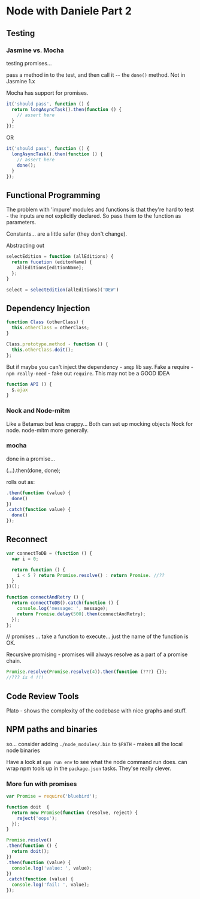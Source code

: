 # Node with Daniele Part 2 #

## Testing ##

### Jasmine vs. Mocha ###

testing promises...

pass a method in to the test, and then call it -- the `done()` method. Not in
Jasmine 1.x

Mocha has support for promises.

```javascript
it('should pass', function () {
  return longAsyncTask().then(function () {
    // assert here
  }
});
```

OR

```javascript
it('should pass', function () {
  longAsyncTask().then(function () {
    // assert here
    done();
  }
});
```

## Functional Programming

The problem with 'impure' modules and functions is that they're hard to test - the inputs are not explicitly declared. So pass them to the function as parameters.

Constants... are a little safer (they don't change).

Abstracting out

```javascript
selectEdition = function (allEditions) {
  return fucetion (editonName) {
    allEditions[editionName];
  };
}

select = selectEdition(allEditions)('DEW')

```

## Dependency Injection

```javascript
function Class (otherClass) {
  this.otherClass = otherClass;
}

Class.prototype.method - function () {
  this.otherClass.doit();
};
```
But if maybe you can't inject the dependency - `amqp` lib say.
Fake a require - `npm really-need` - fake out `require`.
This may not be a GOOD IDEA

```javascript
function API () {
  $.ajax
}
```

### Nock and Node-mitm
Like a Betamax but less crappy...
Both can set up mocking objects
Nock for node.
node-mitm more generally.

### mocha
done in a promise...

(...).then(done, done);

rolls out as:

```javascript
.then(function (value) {
  done()
})
.catch(function value) {
  done()
});
```

## Reconnect
```javascript
var connectToDB = (function () {
  var i = 0;

  return function () {
    i < 5 ? return Promise.resolve() : return Promise. //??
  }
})();

function connectAndRetry () {
  return connectToDB().catch(function () {
    console.log('message: ', message);
    return Promise.delay(500).then(connectAndRetry);
  });
};
```

// promises ... take a function to execute... just the name of the function is
OK.

Recursive promising - promises will always resolve as a part of a promise
chain.

```javascript
Promise.resolve(Promise.resolve(4)).then(function (???) {});
//??? is 4 !!!
```

## Code Review Tools
Plato - shows the complexity of the codebase with nice graphs and stuff.

## NPM paths and binaries
so... consider adding `./node_modules/.bin` to `$PATH` - makes all the local
node binaries

Have a look at `npm run env` to see what the node command run does.
can wrap npm tools up in the `package.json` tasks. They'se really clever.

### More fun with promises

```javascript
var Promise = require('bluebird');

function doit  {
  return new Promise(function (resolve, reject) {
    reject('oops');
  });
}

Promise.resolve()
.then(function () {
  return doit();
})
.then(function (value) {
  console.log('value: ', value);
})
.catch(function (value) {
  console.log('fail: ', value);
});
```
